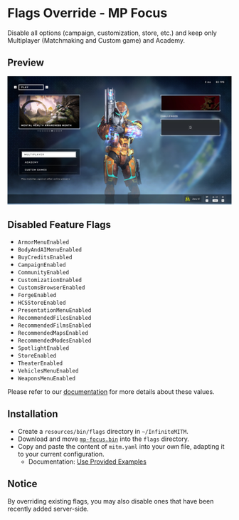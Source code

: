 # Flags Override - MP Focus

Disable all options (campaign, customization, store, etc.) and keep only Multiplayer (Matchmaking and Custom game) and Academy.

## Preview

<p align="center">
    <img alt="InfiniteMITM - Flags Override" title="InfiniteMITM - Flags Override" src="./preview.jpg?v=1" width="720" />
</p>

## Disabled Feature Flags

-   `ArmorMenuEnabled`
-   `BodyAndAIMenuEnabled`
-   `BuyCreditsEnabled`
-   `CampaignEnabled`
-   `CommunityEnabled`
-   `CustomizationEnabled`
-   `CustomsBrowserEnabled`
-   `ForgeEnabled`
-   `HCSStoreEnabled`
-   `PresentationMenuEnabled`
-   `RecommendedFilesEnabled`
-   `RecommendedFilmsEnabled`
-   `RecommendedMapsEnabled`
-   `RecommendedModesEnabled`
-   `SpotlightEnabled`
-   `StoreEnabled`
-   `TheaterEnabled`
-   `VehiclesMenuEnabled`
-   `WeaponsMenuEnabled`

Please refer to our [documentation](/docs/Feature-Flags.md) for more details about these values.

## Installation

-   Create a `resources/bin/flags` directory in `~/InfiniteMITM`.
-   Download and move [`mp-focus.bin`](./resources/bin/flags/mp-focus.bin) into the `flags` directory.
-   Copy and paste the content of `mitm.yaml` into your own file, adapting it to your current configuration.
    -   Documentation: [Use Provided Examples](/docs/Use-Provided-Examples.md)

## Notice

By overriding existing flags, you may also disable ones that have been recently added server-side.
